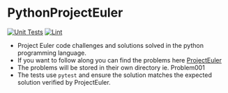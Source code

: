 # PythonProjectEuler
[![Unit Tests](https://github.com/TannerFrandsen/PythonProjectEuler/actions/workflows/unittests.yml/badge.svg?branch=dev)](https://github.com/TannerFrandsen/PythonProjectEuler/actions/workflows/unittests.yml)
[![Lint](https://github.com/TannerFrandsen/PythonProjectEuler/actions/workflows/linter.yml/badge.svg?branch=dev)](https://github.com/TannerFrandsen/PythonProjectEuler/actions/workflows/linter.yml)

- Project Euler code challenges and solutions solved in the python programming language.
- If you want to follow along you can find the problems here [ProjectEuler](https://projecteuler.net)
- The problems will be stored in their own directory ie. Problem001
- The tests use `pytest` and ensure the solution matches the expected solution verified by ProjectEuler. 
